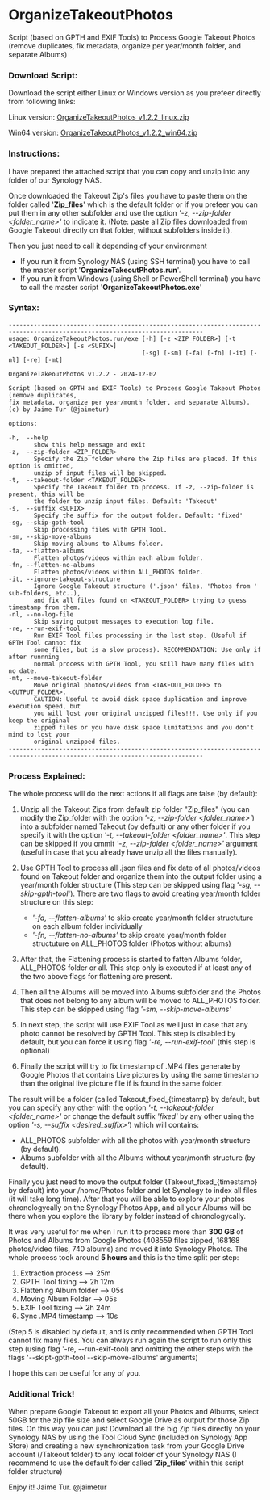 # OrganizeTakeoutPhotos
Script (based on GPTH and EXIF Tools) to Process Google Takeout Photos (remove duplicates, fix metadata, organize per year/month folder, and separate Albums)

### Download Script:
Download the script either Linux or Windows version as you prefeer directly from following links:

Linux version: [OrganizeTakeoutPhotos_v1.2.2_linux.zip](https://github.com/jaimetur/OrganizeTakeoutPhotos/raw/refs/heads/main/built_versions/OrganizeTakeoutPhotos_v1.2.2_linux.zip)

Win64 version: [OrganizeTakeoutPhotos_v1.2.2_win64.zip](https://github.com/jaimetur/OrganizeTakeoutPhotos/raw/refs/heads/main/built_versions/OrganizeTakeoutPhotos_v1.2.2_win64.zip)


### Instructions:
I have prepared the attached script that you can copy and unzip into any folder of our Synology NAS.

Once downloaded the Takeout Zip's files you have to paste them on the folder called '**Zip_files**' which is the default folder or if you prefeer you can put them in any other subfolder and use the option _'-z, --zip-folder <folder_name>'_ to indicate it. (Note: paste all Zip files downloaded from Google Takeout directly on that folder, without subfolders inside it).

Then you just need to call it depending of your environment
  - If you run it from Synology NAS (using SSH terminal) you have to call the master script '**OrganizeTakeoutPhotos.run**'.
  - If you run it from Windows (using Shell or PowerShell terminal) you have to call the master script '**OrganizeTakeoutPhotos.exe**'

### Syntax:
```
----------------------------------------------------------------------------------------------------------------------------
usage: OrganizeTakeoutPhotos.run/exe [-h] [-z <ZIP_FOLDER>] [-t <TAKEOUT_FOLDER>] [-s <SUFIX>]
                                     [-sg] [-sm] [-fa] [-fn] [-it] [-nl] [-re] [-mt]

OrganizeTakeoutPhotos v1.2.2 - 2024-12-02

Script (based on GPTH and EXIF Tools) to Process Google Takeout Photos (remove duplicates,
fix metadata, organize per year/month folder, and separate Albums).
(c) by Jaime Tur (@jaimetur)

options:

-h,  --help
       show this help message and exit
-z,  --zip-folder <ZIP_FOLDER>
       Specify the Zip folder where the Zip files are placed. If this option is omitted,
       unzip of input files will be skipped.
-t,  --takeout-folder <TAKEOUT_FOLDER>
       Specify the Takeout folder to process. If -z, --zip-folder is present, this will be
       the folder to unzip input files. Default: 'Takeout'
-s,  --suffix <SUFIX>
       Specify the suffix for the output folder. Default: 'fixed'
-sg, --skip-gpth-tool
       Skip processing files with GPTH Tool.
-sm, --skip-move-albums
       Skip moving albums to Albums folder.
-fa, --flatten-albums
       Flatten photos/videos within each album folder.
-fn, --flatten-no-albums
       Flatten photos/videos within ALL_PHOTOS folder.
-it, --ignore-takeout-structure
       Ignore Google Takeout structure ('.json' files, 'Photos from ' sub-folders, etc..),
       and fix all files found on <TAKEOUT_FOLDER> trying to guess timestamp from them.
-nl, --no-log-file
       Skip saving output messages to execution log file.
-re, --run-exif-tool
       Run EXIF Tool files processing in the last step. (Useful if GPTH Tool cannot fix
       some files, but is a slow process). RECOMMENDATION: Use only if after runnning
       normal process with GPTH Tool, you still have many files with no date.
-mt, --move-takeout-folder
       Move original photos/videos from <TAKEOUT_FOLDER> to <OUTPUT_FOLDER>.
       CAUTION: Useful to avoid disk space duplication and improve execution speed, but
       you will lost your original unzipped files!!!. Use only if you keep the original
       zipped files or you have disk space limitations and you don't mind to lost your
       original unzipped files.
----------------------------------------------------------------------------------------------------------------------------
```
### Process Explained:
The whole process will do the next actions if all flags are false (by default):

1. Unzip all the Takeout Zips from default zip folder "Zip_files" (you can modify the Zip_folder with the option _'-z, --zip-folder <folder_name>'_) into a subfolder named Takeout (by default) or any other folder if you specify it with the option _'-t, --takeout-folder <folder_name>'_. This step can be skipped if you ommit _'-z, --zip-folder <folder_name>'_ argument (useful in case that you already have unzip all the files manually).

2. Use GPTH Tool to process all .json files and fix date of all photos/videos found on Takeout folder and organize them into the output folder using a year/month folder structure (This step can be skipped using flag _'-sg, --skip-gpth-tool_'). There are two flags to avoid creating year/month folder structure on this step:
    - _'-fa, --flatten-albums'_ to skip create year/month folder structuture on each album folder individually
    - _'-fn, --flatten-no-albums'_ to skip create year/month folder structuture on ALL_PHOTOS folder (Photos without albums)

3. After that, the Flattening process is started to fatten Albums folder, ALL_PHOTOS folder or all. This step only is executed if at least any of the two above flags for flattening are present.

4. Then all the Albums will be moved into Albums subfolder and the Photos that does not belong to any album will be moved to ALL_PHOTOS folder. This step can be skipped using flag _'-sm, --skip-move-albums'_

5. In next step, the script will use EXIF Tool as well just in case that any photo cannot be resolved by GPTH Tool. This step is disabled by default, but you can force it using flag _'-re, --run-exif-tool'_ (this step is optional)

6. Finally the script will try to fix timestamp of .MP4 files generate by Google Photos that contains Live pictures by using the same timestamp than the original live picture file if is found in the same folder.

The result will be a folder (called Takeout_fixed_{timestamp} by default, but you can specify any other with the option _'-t, --takeout-folder <folder_name>'_ or change the default suffix _'fixed'_ by any other using the option _'-s, --suffix <desired_suffix>'_) which will contains:

- ALL_PHOTOS subfolder with all the photos with year/month structure (by default).
- Albums subfolder with all the Albums without year/month structure (by default).

Finally you just need to move the output folder (Takeout_fixed_{timestamp} by default) into your /home/Photos folder and let Synology to index all files (it will take long time). After that you will be able to explore your photos chronologycally on the Synology Photos App, and all your Albums will be there when you explore the library by folder instead of chronologycally.

It was very useful for me when I run it to process more than **300 GB** of Photos and Albums from Google Photos (408559 files zipped, 168168 photos/video files, 740 albums) and moved it into Synology Photos. 
The whole process took around **5 hours** and this is the time split per step:
1. Extraction process --> 25m
2. GPTH Tool fixing --> 2h 12m
3. Flattening Album folder --> 05s
4. Moving Album Folder --> 05s
5. EXIF Tool fixing --> 2h 24m
6. Sync .MP4 timestamp --> 10s
   
(Step 5 is disabled by default, and is only recommended when GPTH Tool cannot fix many files. You can always run again the script to run only this step (using flag '-re, --run-exif-tool) and omitting the other steps with the flags '--skipt-gpth-tool --skip-move-albums' arguments)

I hope this can be useful for any of you.

### Additional Trick! 

When prepare Google Takeout to export all your Photos and Albums, select 50GB for the zip file size and select Google Drive as output for those Zip files. On this way you can just Download all the big Zip files directly on your Synology NAS by using the Tool Cloud Sync (included on Synology App Store) and creating a new synchronization task from your Google Drive account (/Takeout folder) to any local folder of your Synology NAS (I recommend to use the default folder called '**Zip_files**' within this script folder structure)

Enjoy it!
Jaime Tur.
@jaimetur 
